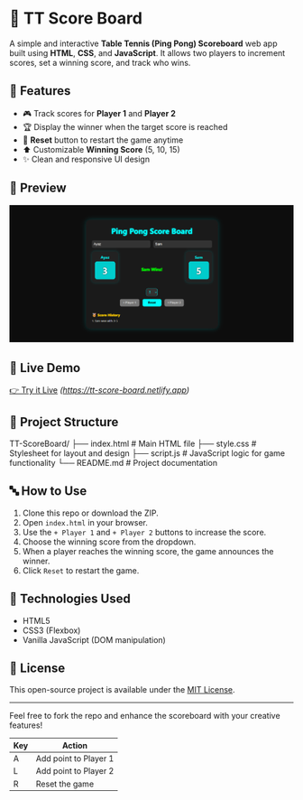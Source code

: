 # 🏓 TT Score Board

A simple and interactive **Table Tennis (Ping Pong) Scoreboard** web app built using **HTML**, **CSS**, and **JavaScript**. It allows two players to increment scores, set a winning score, and track who wins.

## 🔧 Features

- 🎮 Track scores for **Player 1** and **Player 2**
- 🏆 Display the winner when the target score is reached
- 🔁 **Reset** button to restart the game anytime
- ⬆️ Customizable **Winning Score** (5, 10, 15)
- ✨ Clean and responsive UI design

## 📸 Preview

![TT Score Board Preview](Screenshot.png) 

## 🚀 Live Demo

[👉 Try it Live](#) *(https://tt-score-board.netlify.app)*

## 📂 Project Structure


TT-ScoreBoard/
├── index.html # Main HTML file
├── style.css # Stylesheet for layout and design
├── script.js # JavaScript logic for game functionality
└── README.md # Project documentation




## 🔤 How to Use

1. Clone this repo or download the ZIP.
2. Open `index.html` in your browser.
3. Use the `+ Player 1` and `+ Player 2` buttons to increase the score.
4. Choose the winning score from the dropdown.
5. When a player reaches the winning score, the game announces the winner.
6. Click `Reset` to restart the game.

## 🎨 Technologies Used

- HTML5
- CSS3 (Flexbox)
- Vanilla JavaScript (DOM manipulation)

## 📜 License

This open-source project is available under the [MIT License](LICENSE).

---

Feel free to fork the repo and enhance the scoreboard with your creative features!



| Key | Action                |
| --- | --------------------- |
| A   | Add point to Player 1 |
| L   | Add point to Player 2 |
| R   | Reset the game        |

